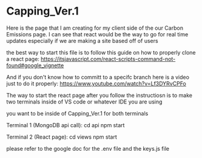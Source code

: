 # Capping_Ver.1

Here is the page that I am creating for my client side of the our Carbon Emissions page.
I can see that react would be the way to go for real time updates especially if we are
making a site based off of users

the best way to start this file is to follow this guide on how to properly
clone a react page: https://itsjavascript.com/react-scripts-command-not-found#google_vignette

And if you don't know how to committ to a specifc branch here is a video just to do it properly:
https://www.youtube.com/watch?v=Lf3DYRvCPFo

The way to start the react page after you follow the instructiosn is to make two terminals inside
of VS code or whatever IDE you are using

you want to be inside of Capping_Ver.1 for both terminals

Terminal 1 (MongoDB api call):
cd api
npm start

Terminal 2 (React page):
cd views
npm start

please refer to the google doc for the .env file and the keys.js file
